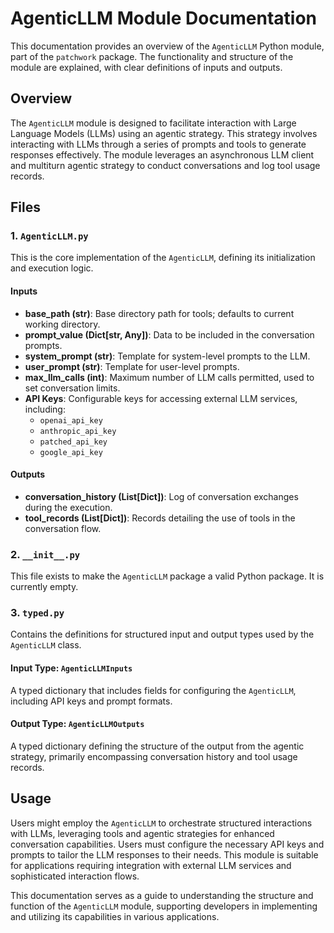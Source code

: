 # AgenticLLM Module Documentation

This documentation provides an overview of the `AgenticLLM` Python module, part of the `patchwork` package. The functionality and structure of the module are explained, with clear definitions of inputs and outputs.

## Overview

The `AgenticLLM` module is designed to facilitate interaction with Large Language Models (LLMs) using an agentic strategy. This strategy involves interacting with LLMs through a series of prompts and tools to generate responses effectively. The module leverages an asynchronous LLM client and multiturn agentic strategy to conduct conversations and log tool usage records.

## Files

### 1. `AgenticLLM.py`

This is the core implementation of the `AgenticLLM`, defining its initialization and execution logic.

#### Inputs

- **base_path (str)**: Base directory path for tools; defaults to current working directory.
- **prompt_value (Dict[str, Any])**: Data to be included in the conversation prompts.
- **system_prompt (str)**: Template for system-level prompts to the LLM.
- **user_prompt (str)**: Template for user-level prompts.
- **max_llm_calls (int)**: Maximum number of LLM calls permitted, used to set conversation limits.
- **API Keys**: Configurable keys for accessing external LLM services, including:
  - `openai_api_key`
  - `anthropic_api_key`
  - `patched_api_key`
  - `google_api_key`

#### Outputs

- **conversation_history (List[Dict])**: Log of conversation exchanges during the execution.
- **tool_records (List[Dict])**: Records detailing the use of tools in the conversation flow.

### 2. `__init__.py`

This file exists to make the `AgenticLLM` package a valid Python package. It is currently empty.

### 3. `typed.py`

Contains the definitions for structured input and output types used by the `AgenticLLM` class.

#### Input Type: `AgenticLLMInputs`

A typed dictionary that includes fields for configuring the `AgenticLLM`, including API keys and prompt formats.

#### Output Type: `AgenticLLMOutputs`

A typed dictionary defining the structure of the output from the agentic strategy, primarily encompassing conversation history and tool usage records.

## Usage

Users might employ the `AgenticLLM` to orchestrate structured interactions with LLMs, leveraging tools and agentic strategies for enhanced conversation capabilities. Users must configure the necessary API keys and prompts to tailor the LLM responses to their needs. This module is suitable for applications requiring integration with external LLM services and sophisticated interaction flows.

This documentation serves as a guide to understanding the structure and function of the `AgenticLLM` module, supporting developers in implementing and utilizing its capabilities in various applications.
